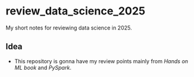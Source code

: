 # review_data_science_2025
My short notes for reviewing data science in 2025.

## Idea
- This repository is gonna have my review points mainly from _Hands on ML book_ and _PySpark_.
